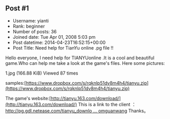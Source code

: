 ## Post #1
- Username: yianti
- Rank: beginner
- Number of posts: 36
- Joined date: Tue Apr 01, 2008 5:03 pm
- Post datetime: 2014-04-23T16:52:15+00:00
- Post Title: Need help for TianYu online .pg file !!

Hello everyone,
I need help for TIANYUonline .It is a cool and beautiful game.Who can help me take a look at the game's files.
Here some pictures:



1.jpg (166.88 KiB) Viewed 87 times



samples:[https://www.dropbox.com/s/rqknlp51dv8m4h4/tianyu.zip](https://www.dropbox.com/s/rqknlp51dv8m4h4/tianyu.zip)

The game's website:[http://tianyu.163.com/download/](http://tianyu.163.com/download/)
This is a link to the client ：[http://pg.gdl.netease.com/tianyu_downlo ... omguanwang](http://pg.gdl.netease.com/tianyu_download.exe?fromguanwang)
Thanks。
